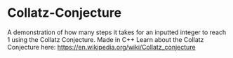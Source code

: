 # Collatz-Conjecture
A demonstration of how many steps it takes for an inputted integer to reach 1 using the Collatz Conjecture.
Made in C++
Learn about the Collatz Conjecture here: https://en.wikipedia.org/wiki/Collatz_conjecture
